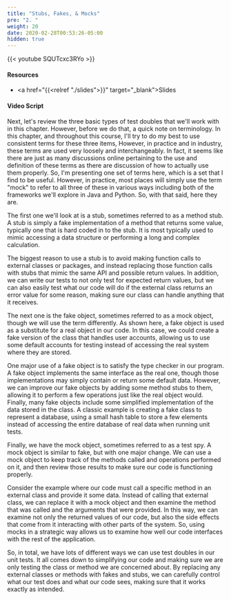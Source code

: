 ```yaml
---
title: "Stubs, Fakes, & Mocks"
pre: "2. "
weight: 20
date: 2020-02-28T00:53:26-05:00
hidden: true
---
```


{{< youtube SQUTcxc3RYo >}}

#### Resources

* <a href="{{<relref "./slides">}}" target="_blank">Slides</a>

#### Video Script

Next, let's review the three basic types of test doubles that we'll work with in this chapter. However, before we do that, a quick note on terminology. In this chapter, and throughout this course, I'll try to do my best to use consistent terms for these three items, However, in practice and in industry, these terms are used very loosely and interchangeably. In fact, it seems like there are just as many discussions online pertaining to the use and definition of these terms as there are discussion of how to actually use them properly. So, I'm presenting one set of terms here, which is a set that I find to be useful. However, in practice, most places will simply use the term "mock" to refer to all three of these in various ways including both of the frameworks we'll explore in Java and Python. So, with that said, here they are.

The first one we'll look at is a stub, sometimes referred to as a method stub. A stub is simply a fake implementation of a method that returns some value, typically one that is hard coded in to the stub. It is most typically used to mimic accessing a data structure or performing a long and complex calculation. 

The biggest reason to use a stub is to avoid making function calls to external classes or packages, and instead replacing those function calls with stubs that mimic the same API and possible return values. In addition, we can write our tests to not only test for expected return values, but we can also easily test what our code will do if the external class returns an error value for some reason, making sure our class can handle anything that it receives.

The next one is the fake object, sometimes referred to as a mock object, though we will use the term differently. As shown here, a fake object is used as a substitute for a real object in our code. In this case, we could create a fake version of the class that handles user accounts, allowing us to use some default accounts for testing instead of accessing the real system where they are stored.

One major use of a fake object is to satisfy the type checker in our program. A fake object implements the same interface as the real one, though those implementations may simply contain or return some default data. However, we can improve our fake objects by adding some method stubs to them, allowing it to perform a few operations just like the real object would. Finally, many fake objects include some simplified implementation of the data stored in the class. A classic example is creating a fake class to represent a database, using a small hash table to store a few elements instead of accessing the entire database of real data when running unit tests. 

Finally, we have the mock object, sometimes referred to as a test spy. A mock object is similar to fake, but with one major change. We can use a mock object to keep track of the methods called and operations performed on it, and then review those results to make sure our code is functioning properly. 

Consider the example where our code must call a specific method in an external class and provide it some data. Instead of calling that external class, we can replace it with a mock object and then examine the method that was called and the arguments that were provided. In this way, we can examine not only the returned values of our code, but also the side effects that come from it interacting with other parts of the system. So, using mocks in a strategic way allows us to examine how well our code interfaces with the rest of the application.

So, in total, we have lots of different ways we can use test doubles in our unit tests. It all comes down to simplifying our code and making sure we are only testing the class or method we are concerned about. By replacing any external classes or methods with fakes and stubs, we can carefully control what our test does and what our code sees, making sure that it works exactly as intended. 